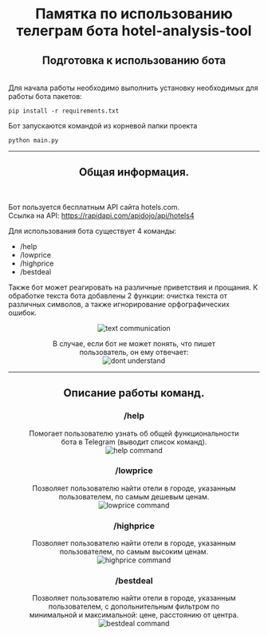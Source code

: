 <h1 align="center"> Памятка по использованию телеграм бота hotel-analysis-tool </h1>
<h2 align="center">Подготовка к использованию бота</h2><br>
Для начала работы необходимо выполнить установку необходимых для работы бота пакетов:

```
pip install -r requirements.txt
```

Бот запускаются командой из корневой папки проекта

```
python main.py
```

---

<h2 align="center">Общая информация.</h2><br>

Бот пользуется бесплатным API сайта hotels.com. <br>
Ссылка на API: https://rapidapi.com/apidojo/api/hotels4

Для использования бота существует 4 команды:
* /help
* /lowprice
* /highprice
* /bestdeal

Также бот может реагировать на различные приветствия и прощания.
К обработке текста бота добавлены 2 функции: очистка текста от различных символов, а также игнорирование орфографических ошибок.

<p align="center"><img src="https://cdn1.savepice.ru/uploads/2021/7/29/4c569d113e8c64e4be20b6f480666eb9-full.jpg" alt="text communication"></p>

<figure align="center">
   <figcaption>В случае, если бот не может понять, что пишет пользователь, он ему отвечает:</figcaption>
   <img src="https://cdn1.savepice.ru/uploads/2021/7/29/01d4924141a04616438f1e4efef7a40d-full.jpg" alt="dont understand">
</figure>

---

<h2 align="center">Описание работы команд.</h2>

<figure align="center">
   <figcaption><h3>/help</h3>Помогает пользователю узнать об общей функциональности бота в Telegram (выводит список команд).</figcaption>
   <img src="https://cdn1.savepice.ru/uploads/2021/7/29/89729ac58a8d08b9a1aaf6f6f7eca80b-full.jpg" alt="help command">
</figure>

<figure align="center"> 
   <figcaption><h3>/lowprice</h3>Позволяет пользователю найти отели в городе, указанным пользователем, по самым дешевым ценам.</figcaption>
   <img src="https://cdn1.savepice.ru/uploads/2021/7/29/2b5933ff0a3d2f7f9c4f53d5c1d9f8bc-full.jpg" alt="lowprice command">
</figure>

<figure align="center">
   <figcaption><h3>/highprice</h3>Позволяет пользователю найти отели в городе, указанным пользователем, по самым высоким ценам.</figcaption>
   <img src="https://cdn1.savepice.ru/uploads/2021/7/29/bd5e2919ffb3db6038c4f15474098f90-full.jpg" alt="highprice command">
</figure>

<figure align="center">
   <figcaption><h3>/bestdeal</h3>Позволяет пользователю найти отели в городе, указанным пользователем, с допольнительным фильтром по минимальной и максимальной: цене, расстоянию от центра.</figcaption>
   <img src="https://cdn1.savepice.ru/uploads/2021/7/29/06484ebbbcfd7f7161d163ea82ea2c61-full.jpg" alt="bestdeal command">
</figure>